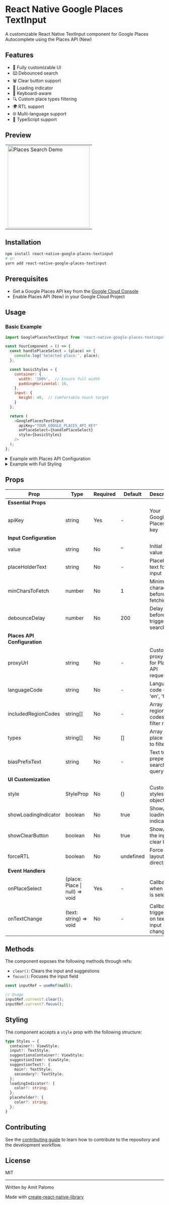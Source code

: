 # React Native Google Places TextInput

A customizable React Native TextInput component for Google Places Autocomplete using the Places API (New)

## Features

- 🎨 Fully customizable UI
- ⌨️ Debounced search
- 🗑️ Clear button support
- 🔄 Loading indicator
- 📱 Keyboard-aware
- 🔍 Custom place types filtering
- 🌍 RTL support
- 🌐 Multi-language support
- 🎯 TypeScript support

## Preview

<table>
  <tr>
    <td><img width="260" src="assets/places-search-demo.gif" alt="Places Search Demo"></td>
  </tr>
</table>

## Installation

```bash
npm install react-native-google-places-textinput
# or
yarn add react-native-google-places-textinput
```

## Prerequisites

- Get a Google Places API key from the [Google Cloud Console](https://console.cloud.google.com/)
- Enable Places API (New) in your Google Cloud Project

## Usage

### Basic Example
```javascript
import GooglePlacesTextInput from 'react-native-google-places-textinput';

const YourComponent = () => {
  const handlePlaceSelect = (place) => {
    console.log('Selected place:', place);
  };

  const basicStyles = {
    container: {
      width: '100%',  // Ensure full width
      paddingHorizontal: 16,
    },
    input: {
      height: 40,  // Comfortable touch target
    }
  };

  return (
    <GooglePlacesTextInput
      apiKey="YOUR_GOOGLE_PLACES_API_KEY"
      onPlaceSelect={handlePlaceSelect}
      style={basicStyles}
    />
  );
};
```

<details>
<summary>Example with Places API Configuration</summary>

```javascript
const ConfiguredExample = () => {
  const handlePlaceSelect = (place) => {
    console.log('Selected place:', place);
  };

  return (
    <GooglePlacesTextInput
      apiKey="YOUR_GOOGLE_PLACES_API_KEY"
      onPlaceSelect={handlePlaceSelect}
      languageCode="fr"
      types={['restaurant', 'cafe']}
      includedRegionCodes={['fr', 'be']}
      minCharsToFetch={2}
    />
  );
};
```
</details>

<details>
<summary>Example with Full Styling</summary>

```javascript
const StyledExample = () => {
  const handlePlaceSelect = (place) => {
    console.log('Selected place:', place);
  };

  const customStyles = {
    container: {
      width: '100%',
      marginHorizontal: 0,
    },
    input: {
      height: 45,
      borderColor: '#ccc',
      borderRadius: 8,
    },
    suggestionsContainer: {
      backgroundColor: '#ffffff',
      maxHeight: 250,
    },
    suggestionItem: {
      padding: 15,
    },
    suggestionText: {
      main: {
        fontSize: 16,
        color: '#333',
      },
      secondary: {
        fontSize: 14,
        color: '#666',
      }
    },
    loadingIndicator: {
      color: '#999',
    },
    placeholder: {
      color: '#999',
    }
  };

  return (
    <GooglePlacesTextInput
      apiKey="YOUR_GOOGLE_PLACES_API_KEY"
      placeHolderText="Search for a place"
      onPlaceSelect={handlePlaceSelect}
      style={customStyles}
    />
  );
};
```
</details>

## Props

| Prop | Type | Required | Default | Description |
|------|------|----------|---------|-------------|
| **Essential Props** |
| apiKey | string | Yes | - | Your Google Places API key |
| **Input Configuration** |
| value | string | No | '' | Initial input value |
| placeHolderText | string | No | - | Placeholder text for input |
| minCharsToFetch | number | No | 1 | Minimum characters before fetching |
| debounceDelay | number | No | 200 | Delay before triggering search |
| **Places API Configuration** |
| proxyUrl | string | No | - | Custom proxy URL for Places API requests |
| languageCode | string | No | - | Language code (e.g., 'en', 'fr') |
| includedRegionCodes | string[] | No | - | Array of region codes to filter results |
| types | string[] | No | [] | Array of place types to filter |
| biasPrefixText | string | No | - | Text to prepend to search query |
| **UI Customization** |
| style | StyleProp | No | {} | Custom styles object |
| showLoadingIndicator | boolean | No | true | Show/hide loading indicator |
| showClearButton | boolean | No | true | Show/hide the input clear button |
| forceRTL | boolean | No | undefined | Force RTL layout direction |
| **Event Handlers** |
| onPlaceSelect | (place: Place \| null) => void | Yes | - | Callback when place is selected |
| onTextChange | (text: string) => void | No | - | Callback triggered on text input changes |

## Methods

The component exposes the following methods through refs:

- `clear()`: Clears the input and suggestions
- `focus()`: Focuses the input field

```javascript
const inputRef = useRef(null);

// Usage
inputRef.current?.clear();
inputRef.current?.focus();
```

## Styling

The component accepts a `style` prop with the following structure:

```typescript
type Styles = {
  container?: ViewStyle;
  input?: TextStyle;
  suggestionsContainer?: ViewStyle;
  suggestionItem?: ViewStyle;
  suggestionText?: {
    main?: TextStyle;
    secondary?: TextStyle;
  };
  loadingIndicator?: {
    color?: string;
  };
  placeholder?: {
    color?: string;
  };
}
```

## Contributing

See the [contributing guide](CONTRIBUTING.md) to learn how to contribute to the repository and the development workflow.

## License

MIT

---

Written by Amit Palomo

Made with [create-react-native-library](https://github.com/callstack/react-native-builder-bob)
